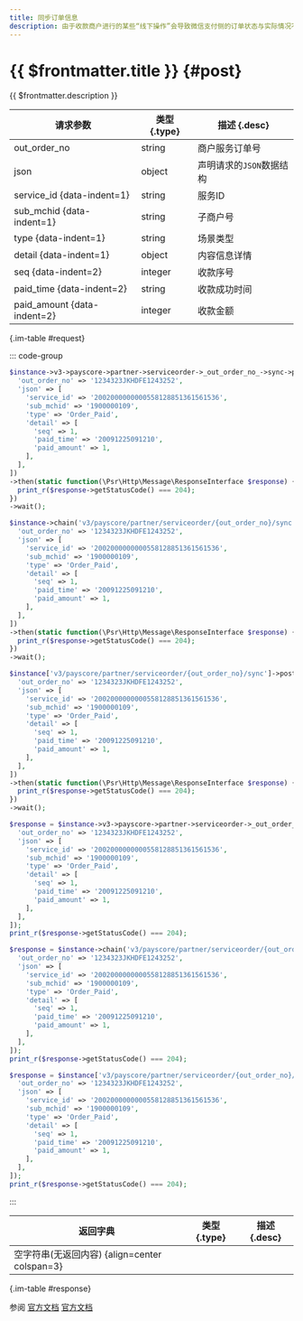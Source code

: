 ```yaml
---
title: 同步订单信息
description: 由于收款商户进行的某些“线下操作”会导致微信支付侧的订单状态与实际情况不符。例如，用户通过线下付款的方式已经完成支付，而微信支付侧并未支付成功，此时可能导致用户重复支付。因此商户需要通过订单同步接口将订单状态同步给微信支付，修改订单在微信支付系统中的状态。
---
```


# {{ $frontmatter.title }} {#post}

{{ $frontmatter.description }}

| 请求参数 | 类型 {.type} | 描述 {.desc}
| --- | --- | ---
| out_order_no | string | 商户服务订单号
| json | object | 声明请求的`JSON`数据结构
| service_id {data-indent=1} | string | 服务ID
| sub_mchid {data-indent=1} | string | 子商户号
| type {data-indent=1} | string | 场景类型
| detail {data-indent=1} | object | 内容信息详情
| seq {data-indent=2} | integer | 收款序号
| paid_time {data-indent=2} | string | 收款成功时间
| paid_amount {data-indent=2} | integer | 收款金额

{.im-table #request}

::: code-group

```php [异步纯链式]
$instance->v3->payscore->partner->serviceorder->_out_order_no_->sync->postAsync([
  'out_order_no' => '1234323JKHDFE1243252',
  'json' => [
    'service_id' => '2002000000000558128851361561536',
    'sub_mchid' => '1900000109',
    'type' => 'Order_Paid',
    'detail' => [
      'seq' => 1,
      'paid_time' => '20091225091210',
      'paid_amount' => 1,
    ],
  ],
])
->then(static function(\Psr\Http\Message\ResponseInterface $response) {
  print_r($response->getStatusCode() === 204);
})
->wait();
```

```php [异步声明式]
$instance->chain('v3/payscore/partner/serviceorder/{out_order_no}/sync')->postAsync([
  'out_order_no' => '1234323JKHDFE1243252',
  'json' => [
    'service_id' => '2002000000000558128851361561536',
    'sub_mchid' => '1900000109',
    'type' => 'Order_Paid',
    'detail' => [
      'seq' => 1,
      'paid_time' => '20091225091210',
      'paid_amount' => 1,
    ],
  ],
])
->then(static function(\Psr\Http\Message\ResponseInterface $response) {
  print_r($response->getStatusCode() === 204);
})
->wait();
```

```php [异步属性式]
$instance['v3/payscore/partner/serviceorder/{out_order_no}/sync']->postAsync([
  'out_order_no' => '1234323JKHDFE1243252',
  'json' => [
    'service_id' => '2002000000000558128851361561536',
    'sub_mchid' => '1900000109',
    'type' => 'Order_Paid',
    'detail' => [
      'seq' => 1,
      'paid_time' => '20091225091210',
      'paid_amount' => 1,
    ],
  ],
])
->then(static function(\Psr\Http\Message\ResponseInterface $response) {
  print_r($response->getStatusCode() === 204);
})
->wait();
```

```php [同步纯链式]
$response = $instance->v3->payscore->partner->serviceorder->_out_order_no_->sync->post([
  'out_order_no' => '1234323JKHDFE1243252',
  'json' => [
    'service_id' => '2002000000000558128851361561536',
    'sub_mchid' => '1900000109',
    'type' => 'Order_Paid',
    'detail' => [
      'seq' => 1,
      'paid_time' => '20091225091210',
      'paid_amount' => 1,
    ],
  ],
]);
print_r($response->getStatusCode() === 204);
```

```php [同步声明式]
$response = $instance->chain('v3/payscore/partner/serviceorder/{out_order_no}/sync')->post([
  'out_order_no' => '1234323JKHDFE1243252',
  'json' => [
    'service_id' => '2002000000000558128851361561536',
    'sub_mchid' => '1900000109',
    'type' => 'Order_Paid',
    'detail' => [
      'seq' => 1,
      'paid_time' => '20091225091210',
      'paid_amount' => 1,
    ],
  ],
]);
print_r($response->getStatusCode() === 204);
```

```php [同步属性式]
$response = $instance['v3/payscore/partner/serviceorder/{out_order_no}/sync']->post([
  'out_order_no' => '1234323JKHDFE1243252',
  'json' => [
    'service_id' => '2002000000000558128851361561536',
    'sub_mchid' => '1900000109',
    'type' => 'Order_Paid',
    'detail' => [
      'seq' => 1,
      'paid_time' => '20091225091210',
      'paid_amount' => 1,
    ],
  ],
]);
print_r($response->getStatusCode() === 204);
```

:::

| 返回字典 | 类型 {.type} | 描述 {.desc}
| --- | --- | ---
| 空字符串(无返回内容) {align=center colspan=3}

{.im-table #response}

参阅 [官方文档](https://pay.weixin.qq.com/wiki/doc/apiv3_partner/Offline/apis/chapter6_2_7.shtml) [官方文档](https://pay.weixin.qq.com/docs/partner/apis/partner-weixin-pay-score/partner-service-order/sync-partner-service-order.html)
